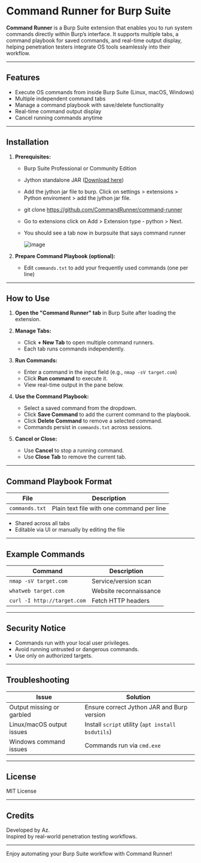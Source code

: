 # Command Runner for Burp Suite

**Command Runner** is a Burp Suite extension that enables you to run system commands directly within Burp’s interface. It supports multiple tabs, a command playbook for saved commands, and real-time output display, helping penetration testers integrate OS tools seamlessly into their workflow.

---

## Features

- Execute OS commands from inside Burp Suite (Linux, macOS, Windows)
- Multiple independent command tabs
- Manage a command playbook with save/delete functionality
- Real-time command output display
- Cancel running commands anytime

---

## Installation

1. **Prerequisites:**
   - Burp Suite Professional or Community Edition
   - Jython standalone JAR ([Download here](https://www.jython.org/download))
   - Add the jython jar file to burp. Click on settings > extensions > Python enviroment > add the jython jar file.
   - git clone https://github.com/CommandRunner/command-runner
   - Go to extensions click on Add > Extension type - python > Next.
   - You should see a tab now in burpsuite that says command runner
  
     ![image](https://github.com/user-attachments/assets/e6530413-3856-4a8a-8af4-c11b69449a27)


2. **Prepare Command Playbook (optional):**
   - Edit `commands.txt` to add your frequently used commands (one per line)

---

## How to Use

1. **Open the "Command Runner" tab** in Burp Suite after loading the extension.

2. **Manage Tabs:**
   - Click **+ New Tab** to open multiple command runners.
   - Each tab runs commands independently.

3. **Run Commands:**
   - Enter a command in the input field (e.g., `nmap -sV target.com`)
   - Click **Run command** to execute it.
   - View real-time output in the pane below.

4. **Use the Command Playbook:**
   - Select a saved command from the dropdown.
   - Click **Save Command** to add the current command to the playbook.
   - Click **Delete Command** to remove a selected command.
   - Commands persist in `commands.txt` across sessions.

5. **Cancel or Close:**
   - Use **Cancel** to stop a running command.
   - Use **Close Tab** to remove the current tab.

---

## Command Playbook Format

| File         | Description                       |
|--------------|---------------------------------|
| `commands.txt` | Plain text file with one command per line |

- Shared across all tabs
- Editable via UI or manually by editing the file

---

## Example Commands

| Command                     | Description                    |
|-----------------------------|-------------------------------|
| `nmap -sV target.com`       | Service/version scan          |
| `whatweb target.com`        | Website reconnaissance        |
| `curl -I http://target.com` | Fetch HTTP headers            |

---

## Security Notice

- Commands run with your local user privileges.
- Avoid running untrusted or dangerous commands.
- Use only on authorized targets.

---

## Troubleshooting

| Issue                        | Solution                                               |
|------------------------------|-------------------------------------------------------|
| Output missing or garbled     | Ensure correct Jython JAR and Burp version             |
| Linux/macOS output issues     | Install `script` utility (`apt install bsdutils`)      |
| Windows command issues        | Commands run via `cmd.exe`                             |

---

## License

MIT License

---

## Credits

Developed by Az.  
Inspired by real-world penetration testing workflows.

---

Enjoy automating your Burp Suite workflow with Command Runner!

